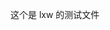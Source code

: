 <!--
 * @Author: comwei 871321767@qq.com
 * @Date: 2023-04-04 20:36:33
 * @LastEditors: comwei 871321767@qq.com
 * @LastEditTime: 2023-04-04 20:37:02
 * @FilePath: \CSView\src\cpp\test_comewei.md
 * @Description: 
 * 
 * Copyright (c) 2023 by comwei 871321767@qq.com, All Rights Reserved. 
-->
这个是 lxw 的测试文件